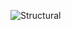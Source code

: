 ![Structural](https://user-images.githubusercontent.com/94169797/143780041-8d337aab-0320-4b27-8c46-32ce86d2cd95.jpeg)

